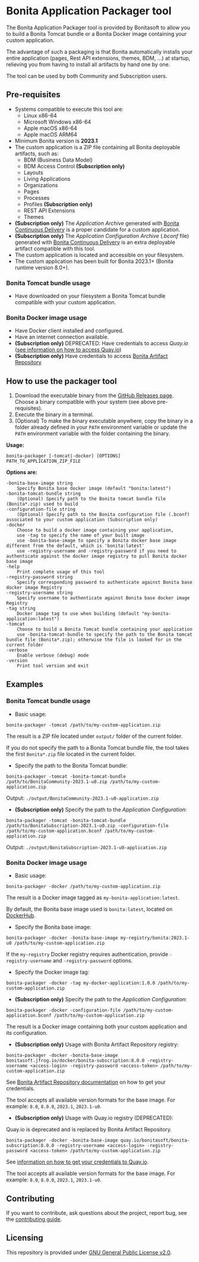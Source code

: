 # Bonita Application Packager tool

The Bonita Application Packager tool is provided by Bonitasoft to allow you to build a Bonita Tomcat bundle or a Bonita Docker image containing your custom application.

The advantage of such a packaging is that Bonita automatically installs your entire application (pages, Rest API extensions, themes, BDM, ...) at startup, relieving you from having to install all artifacts by hand one by one.

The tool can be used by both Community and Subscription users.


## Pre-requisites

* Systems compatible to execute this tool are:
    * Linux x86-64
    * Microsoft Windows x86-64
    * Apple macOS x86-64
    * Apple macOS ARM64
* Minimum Bonita version is **2023.1**
* The custom application is a ZIP file containing all Bonita deployable artifacts, such as:
    * BDM (Business Data Model)
    * BDM Access Control **(Subscription only)**
    * Layouts
    * Living Applications
    * Organizations
    * Pages
    * Processes
    * Profiles **(Subscription only)**
    * REST API Extensions
    * Themes
* **(Subscription only)** The *Application Archive* generated with [Bonita Continuous Delivery](https://documentation.bonitasoft.com/bcd/latest/livingapp_build) is a proper candidate for a custom application.
* **(Subscription only)** The *Application Configuration Archive* (*.bconf* file) generated with [Bonita Continuous Delivery](https://documentation.bonitasoft.com/bcd/latest/livingapp_build) is an extra deployable artifact compatible with this tool.
* The custom application is located and accessible on your filesystem.
* The custom application has been built for Bonita 2023.1+ (Bonita runtime version 8.0+).

### Bonita Tomcat bundle usage

* Have downloaded on your filesystem a Bonita Tomcat bundle compatible with your custom application.

### Bonita Docker image usage

* Have Docker client installed and configured.
* Have an internet connection available.
* **(Subscription only)** DEPRECATED: Have credentials to access *Quay.io* ([see information on how to access Quay.io](https://customer.bonitasoft.com/download/request))
* **(Subscription only)** Have credentials to access [Bonita Artifact Repository](https://documentation.bonitasoft.com/bonita/latest/software-extensibility/bonita-repository-access)


## How to use the packager tool

1. Download the executable binary from the [GitHub Releases page](https://github.com/bonitasoft/bonita-application-packager/releases). Choose a binary compatible with your system (see above pre-requisites).
1. Execute the binary in a terminal.
1. (Optional) To make the binary executable anywhere, copy the binary in a folder already defined in your `PATH` environment variable or update the `PATH` environment variable with the folder containing the binary.


**Usage:**

```
bonita-packager [-tomcat|-docker] [OPTIONS] PATH_TO_APPLICATION_ZIP_FILE
```

**Options are:**

```
-bonita-base-image string
    Specify Bonita base docker image (default "bonita:latest")
-bonita-tomcat-bundle string
    (Optional) Specify path to the Bonita tomcat bundle file (Bonita*.zip) used to build
-configuration-file string
    (Optional) Specify path to the Bonita configuration file (.bconf) associated to your custom application (Subscription only)
-docker
    Choose to build a docker image containing your application,
    use -tag to specify the name of your built image
    use -bonita-base-image to specify a Bonita docker base image different from the default, which is 'bonita:latest'
    use -registry-username and -registry-password if you need to authenticate against the docker image registry to pull Bonita docker base image
-help
    Print complete usage of this tool
-registry-password string
    Specify corresponding password to authenticate against Bonita base docker image Registry
-registry-username string
    Specify username to authenticate against Bonita base docker image Registry
-tag string
    Docker image tag to use when building (default "my-bonita-application:latest")
-tomcat
    Choose to build a Bonita Tomcat bundle containing your application
    use -bonita-tomcat-bundle to specify the path to the Bonita tomcat bundle file (Bonita*.zip); otherwise the file is looked for in the current folder
-verbose
    Enable verbose (debug) mode
-version
    Print tool version and exit
```


## Examples

### Bonita Tomcat bundle usage

* Basic usage:

```
bonita-packager -tomcat /path/to/my-custom-application.zip
```

The result is a ZIP file located under `output/` folder of the current folder.

If you do not specify the path to a Bonita Tomcat bundle file, the tool takes the first `Bonita*.zip` file located in the current folder.


* Specify the path to the Bonita Tomcat bundle:

```
bonita-packager -tomcat -bonita-tomcat-bundle /path/to/BonitaCommunity-2023.1-u0.zip /path/to/my-custom-application.zip
```

Output: `./output/BonitaCommunity-2023.1-u0-application.zip`


* **(Subscription only)** Specify the path to the *Application Configuration*:

```
bonita-packager -tomcat -bonita-tomcat-bundle /path/to/BonitaSubscription-2023.1-u0.zip -configuration-file /path/to/my-custom-application.bconf /path/to/my-custom-application.zip
```

Output: `./output/BonitaSubscription-2023.1-u0-application.zip`


### Bonita Docker image usage

* Basic usage:

```
bonita-packager -docker /path/to/my-custom-application.zip
```

The result is a Docker image tagged as `my-bonita-application:latest`.

By default, the Bonita base image used is `bonita:latest`, located on [DockerHub](https://hub.docker.com/_/bonita).


* Specify the Bonita base image:

```
bonita-packager -docker -bonita-base-image my-registry/bonita:2023.1-u0 /path/to/my-custom-application.zip 
```

If the `my-registry` Docker registry requires authentication, provide `-registry-username` and `-registry-password` options.


* Specify the Docker image tag:

```
bonita-packager -docker -tag my-docker-application:1.0.0 /path/to/my-custom-application.zip
```


* **(Subscription only)** Specify the path to the *Application Configuration*:

```
bonita-packager -docker -configuration-file /path/to/my-custom-application.bconf /path/to/my-custom-application.zip
```

The result is a Docker image containing both your custom application and its configuration.


* **(Subscription only)** Usage with Bonita Artifact Repository registry:

```
bonita-packager -docker -bonita-base-image bonitasoft.jfrog.io/docker/bonita-subscription:8.0.0 -registry-username <access-login> -registry-password <access-token> /path/to/my-custom-application.zip
```

See [Bonita Artifact Repository documentation](https://documentation.bonitasoft.com/bonita/latest/software-extensibility/bonita-repository-access#credentials) on how to get your credentials.

The tool accepts all available version formats for the base image. For example: `8.0`, `8.0.0`, `2023.1`, `2023.1-u0`.


* **(Subscription only)** Usage with Quay.io registry (DEPRECATED):

Quay.io is deprecated and is replaced by Bonita Artifact Repository.

```
bonita-packager -docker -bonita-base-image quay.io/bonitasoft/bonita-subscription:8.0.0 -registry-username <access-login> -registry-password <access-token> /path/to/my-custom-application.zip
```

See [information on how to get your credentials to Quay.io](https://customer.bonitasoft.com/download/request).

The tool accepts all available version formats for the base image. For example: `8.0`, `8.0.0`, `2023.1`, `2023.1-u0`.


## Contributing

If you want to contribute, ask questions about the project, report bug, see the [contributing guide](https://github.com/bonitasoft/bonita-developer-resources/blob/master/CONTRIBUTING.MD).


## Licensing

This repository is provided under [GNU General Public License v2.0](LICENSE).
